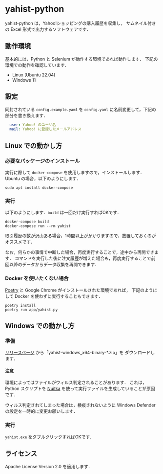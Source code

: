 # yahist-python

yahist-python は，Yahoo!ショッピングの購入履歴を収集し，
サムネイル付きの Excel 形式で出力するソフトウェアです．

## 動作環境

基本的には，Python と Selenium が動作する環境であれば動作します．
下記の環境での動作を確認しています．

- Linux (Ubuntu 22.04)
- Windows 11

## 設定

同封されている `config.example.yaml` を `config.yaml` に名前変更して，下記の部分を書き換えます．

```yaml:config.yaml
  user: Yahoo! のユーザ名
  mail: Yahoo! に登録したメールアドレス
```

## Linux での動かし方

### 必要なパッケージのインストール

実行に際して `docker-compose` を使用しますので，インストールします．
Ubuntu の場合，以下のようにします．

```
sudo apt install docker-compose
```
### 実行

以下のようにします．`build` は一回だけ実行すればOKです．

```
docker-compose build
docker-compose run --rm yahist
```

取引履歴の数が沢山ある場合，1時間以上がかかりますので，放置しておくのがオススメです．

なお，何らかの事情で中断した場合，再度実行することで，途中から再開できます．
コマンドを実行した後に注文履歴が増えた場合も，再度実行することで前回以降のデータからデータ収集を再開できます．

### Docker を使いたくない場合

[Poetry](https://python-poetry.org/) と Google Chrome がインストールされた環境であれば，
下記のようにして Docker を使わずに実行することもできます．

```
poetry install
poetry run app/yahist.py
```

## Windows での動かし方

### 準備

[リリースページ](https://github.com/kimata/yahist-python/releases) から「yahist-windows_x64-binary-*.zip」を
ダウンロードします．

#### 注意

環境によってはファイルがウィルス判定されることがあります．
これは，Python スクリプトを [Nuitka](https://nuitka.net/) を使って実行ファイルを生成していることが原因です．

ウィルス判定されてしまった場合は，検疫されないように Windows Defender の設定を一時的に変更お願いします．

### 実行

`yahist.exe` をダブルクリックすればOKです．

## ライセンス

Apache License Version 2.0 を適用します．

